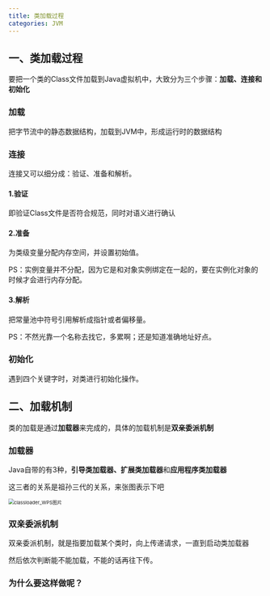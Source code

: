 ```yaml
---
title: 类加载过程
categories: JVM
---
```


## 一、类加载过程

要把一个类的Class文件加载到Java虚拟机中，大致分为三个步骤：**加载、连接和初始化**

### 加载

把字节流中的静态数据结构，加载到JVM中，形成运行时的数据结构

### 连接

连接又可以细分成：验证、准备和解析。

#### 1.验证

即验证Class文件是否符合规范，同时对语义进行确认

#### 2.准备

为类级变量分配内存空间，并设置初始值。

PS：实例变量并不分配，因为它是和对象实例绑定在一起的，要在实例化对象的时候才会进行内存分配。

#### 3.解析

把常量池中符号引用解析成指针或者偏移量。

PS：不然光靠一个名称去找它，多累啊；还是知道准确地址好点。

### 初始化

遇到四个关键字时，对类进行初始化操作。

## 二、加载机制

类的加载是通过**加载器**来完成的，具体的加载机制是**双亲委派机制**

### 加载器

Java自带的有3种，**引导类加载器、扩展类加载器**和**应用程序类加载器**

这三者的关系是祖孙三代的关系，来张图表示下吧

<img src="https://gitee.com/aurora1004/pictures/raw/master/classloader.png" alt="classloader_WPS图片" style="zoom:67%;" />

### 双亲委派机制

双亲委派机制，就是指要加载某个类时，向上传递请求，一直到启动类加载器

然后依次判断能不能加载，不能的话再往下传。

### 为什么要这样做呢？

